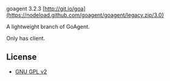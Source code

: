 goagent 3.2.3 [http://git.io/goa](https://nodeload.github.com/goagent/goagent/legacy.zip/3.0)


A lightweight branch of GoAgent.

Only has client.


## License
 * [GNU GPL v2](http://www.gnu.org/licenses/old-licenses/gpl-2.0.html)
